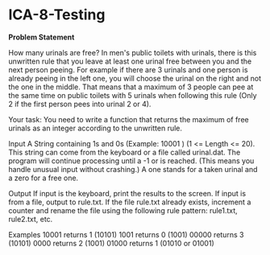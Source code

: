 # ICA-8-Testing

**Problem Statement**

How many urinals are free?
In men's public toilets with urinals, there is this unwritten rule that you leave at least one urinal free between you and
the next person peeing. For example if there are 3 urinals and one person is already peeing in the left one, you will
choose the urinal on the right and not the one in the middle. That means that a maximum of 3 people can pee at the
same time on public toilets with 5 urinals when following this rule (Only 2 if the first person pees into urinal 2 or 4).

Your task:
You need to write a function that returns the maximum of free urinals as an integer according to the unwritten rule.

Input
A String containing 1s and 0s (Example: 10001 ) (1 <= Length <= 20). This string can come from the keyboard or a file
called urinal.dat. The program will continue processing until a -1 or <eof> is reached. (This means you handle unusual
input without crashing.)
A one stands for a taken urinal and a zero for a free one.
  
Output
If input is the keyboard, print the results to the screen. If input is from a file, output to rule.txt. If the file rule.txt already
exists, increment a counter and rename the file using the following rule pattern: rule1.txt, rule2.txt, etc.
  
Examples
10001 returns 1 (10101)
1001 returns 0 (1001)
00000 returns 3 (10101)
0000 returns 2 (1001)
01000 returns 1 (01010 or 01001)
